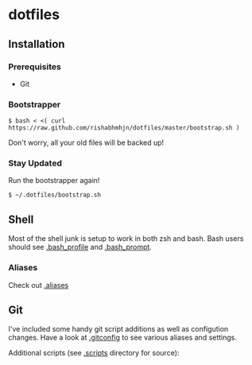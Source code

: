 dotfiles
========


Installation
------------

### Prerequisites
* Git



### Bootstrapper


``` bash-session
$ bash < <( curl https://raw.github.com/rishabhmhjn/dotfiles/master/bootstrap.sh )
```

Don't worry, all your old files will be backed up!


### Stay Updated

Run the bootstrapper again!

``` bash-session
$ ~/.dotfiles/bootstrap.sh
```


Shell
-----

Most of the shell junk is setup to work in both zsh and bash. Bash users should
see [.bash_profile](https://github.com/rishabhmhjn/dotfiles/blob/master/.bash_profile)
and [.bash_prompt](https://github.com/rishabhmhjn/dotfiles/blob/master/.bash_prompt).


### Aliases

Check out [.aliases](https://github.com/rishabhmhjn/dotfiles/blob/master/.aliases)


Git
---

I've included some handy git script additions as well as configution changes.
Have a look at
[.gitconfig](https://github.com/rishabhmhjn/dotfiles/blob/master/.gitconfig) to see
various aliases and settings.

Additional scripts (see [.scripts](https://github.com/rishabhmhjn/dotfiles/tree/master/.scripts/) directory for source):

